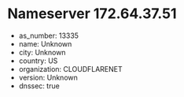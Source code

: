 # Nameserver 172.64.37.51

* as_number: 13335
* name: Unknown
* city: Unknown
* country: US
* organization: CLOUDFLARENET
* version: Unknown
* dnssec: true
